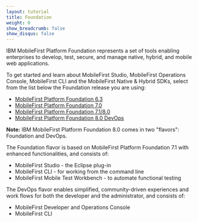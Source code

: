 ```yaml
---
layout: tutorial
title: Foundation
weight: 0
show_breadcrumb: false
show_disqus: false
---
```

IBM MobileFirst Platform Foundation represents a set of tools enabling enterprises to develop, test, secure, and manage native, hybrid, and mobile web applications.

To get started and learn about MobileFirst Studio, MobileFirst Operations Console, MobileFirst CLI and the MobileFirst Native &amp; Hybrid SDKs, select from the list below the Foundation release you are using:

* [MobileFirst Platform Foundation 6.3]({{site.baseurl}}/tutorials/en/foundation/6.3/all-tutorials)
* [MobileFirst Platform Foundation 7.0]({{site.baseurl}}/tutorials/en/foundation/7.0/all-tutorials)
* [MobileFirst Platform Foundation 7.1/8.0]({{site.baseurl}}/tutorials/en/foundation/7.1/all-tutorials)
* [MobileFirst Platform Foundation 8.0 DevOps]({{site.baseurl}}/tutorials/en/foundation/8.0/all-tutorials)

**Note:**
IBM MobileFirst Platform Foundation 8.0 comes in two "flavors": Foundation and DevOps.

The Foundation flavor is based on MobileFirst Platform Foundation 7.1 with enhanced functionalities, and consists of:
* MobileFirst Studio - the Eclipse plug-in
* MobileFirst CLI - for working from the command line
* MobileFirst Mobile Test Workbench - to automate functional testing

The DevOps flavor enables simplified, community-driven experiences and work flows for both the developer and the administrator, and consists of:
* MobileFirst Developer and Operations Console
* MobileFirst CLI
